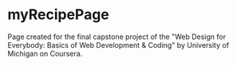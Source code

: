 # myRecipePage

Page created for the final capstone project of the "Web Design for Everybody: Basics of Web Development & Coding" by University of Michigan on Coursera.
